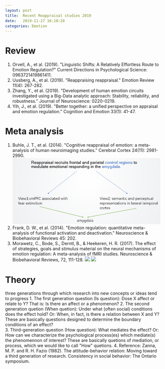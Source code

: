 ```yaml
---
layout: post
title:  Recent Reappraisal studies 2019
date:   2019-11-27 16:10:20
categories: Emotion
---
```


# Review

1. Orvell, A., et al. (2019). "Linguistic Shifts: A Relatively Effortless Route to Emotion Regulation?" Current Directions in Psychological Science: 0963721419861411.
2. Uusberg, A., et al. (2019). "Reappraising reappraisal." Emotion Review 11(4): 267-282.
3. Zhang, Y., et al. (2019). "Development of human emotion circuits investigated using a Big-Data analytic approach: Stability, reliability, and robustness." Journal of Neuroscience: 0220-0219.
4. Yih, J., et al. (2019). "Better together: a unified perspective on appraisal and emotion regulation." Cognition and Emotion 33(1): 41-47.

# Meta analysis

1. Buhle, J. T., et al. (2014). "Cognitive reappraisal of emotion: a meta-analysis of human neuroimaging studies." Cerebral Cortex 24(11): 2981-2990.
![](/images/2019-11-27_Reappraisal.jpg)
2. Frank, D. W., et al. (2014). "Emotion regulation: quantitative meta-analysis of functional activation and deactivation." Neuroscience & Biobehavioral Reviews 45: 202.
3. Morawetz, C., Bode, S., Derntl, B., & Heekeren, H. R. (2017). The effect of strategies, goals and stimulus material on the neural mechanisms of emotion regulation: A meta-analysis of fMRI studies. Neuroscience & Biobehavioral Reviews, 72, 111-128.
![](/images/2019-11-27_Reappraisa2.jpg)
![](/images/2019-11-27_Reappraisa3.jpg)

# Theory

three generations through which research into new concepts or ideas tend to progress
    1. The first generation question (Is question): Dose X affect or relate to Y? That is: Is there an affect or a phenomenon?
	2. The second generation quetion (When quetion):  Under what (often social) conditions does the effect hold? Or: When, in fact, is there a relation
	between X and Y? These are basically questions designed to determine the boundary conditions of an effect?	   
	3. Third-generation question (How question): What mediates the effect? Or: How can we characterize the psychological process(es) which mediate(s) the phenomennon of interest?
		These are basically quetions of mediation, or process, which we would like to call "How" quetions.
	4. Reference: Zanna, M. P. and R. H. Fazio (1982). The attitude-behavior relation: Moving toward a third generation of research. Consistency in social behavior: The Ontario symposium.
